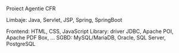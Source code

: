 Proiect Agentie CFR

Limbaje: Java, Servlet, JSP, Spring, SpringBoot

Frontend: HTML, CSS, JavaScript
Library: driver JDBC, Apache POI, Apache PDF Box, ...
SGBD: MySQL/MariaDB, Oracle, SQL Server, PostgreSQL

